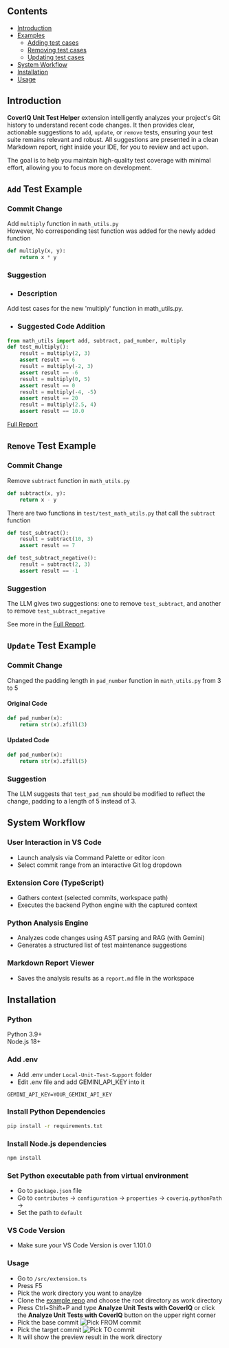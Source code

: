 ## Contents
- [Introduction](#introduction)
- [Examples](#add-test-example)
    -  [Adding test cases](#add-test-example)
    -  [Removing test cases](#remove-test-example)
    -  [Updating test cases](#update-test-example)
- [System Workflow](#system-workflow)
- [Installation](#installation)
- [Usage](#usage)


## Introduction

**CoverIQ Unit Test Helper** extension intelligently analyzes your project's Git history to understand recent code changes. It then provides clear, actionable suggestions to `add`, `update`, or `remove` tests, ensuring your test suite remains relevant and robust. All suggestions are presented in a clean Markdown report, right inside your IDE, for you to review and act upon.

The goal is to help you maintain high-quality test coverage with minimal effort, allowing you to focus more on development.

## `Add` Test Example
<!-- [Commit Change Link](https://github.com/HankStat/CoverIQ-Unit-Test-Support-Demo/commit/150831357ecca2d2ed946bf36ed4a85131276e77) -->
### Commit Change
Add `multiply` function in `math_utils.py`  
However, No corresponding test function was added for the newly added function  
```python
def multiply(x, y):
    return x * y
```   
### Suggestion
- ### Description  
Add test cases for the new 'multiply' function in math_utils.py.
- ### Suggested Code Addition  
```python
from math_utils import add, subtract, pad_number, multiply
def test_multiply():
    result = multiply(2, 3)
    assert result == 6
    result = multiply(-2, 3)
    assert result == -6
    result = multiply(0, 5)
    assert result == 0
    result = multiply(-4, -5)
    assert result == 20
    result = multiply(2.5, 4)
    assert result == 10.0
```  
[Full Report](/Local-Unit-Test-Support/ExampleReports/add_report.md)

## `Remove` Test Example
<!-- [Commit Change Link](https://github.com/HankStat/CoverIQ-Unit-Test-Support-Demo/commit/29445144fe589cb3a6086674a211f50db1579494) -->
### Commit Change
Remove `subtract` function in `math_utils.py`  
```python
def subtract(x, y):
    return x - y
```
There are two functions in `test/test_math_utils.py` that call the `subtract` function
```python
def test_subtract():
    result = subtract(10, 3)
    assert result == 7

def test_subtract_negative():
    result = subtract(2, 3)
    assert result == -1
```
### Suggestion
The LLM gives two suggestions: one to remove `test_subtract`, and another to remove `test_subtract_negative`  
<!-- Below is the first suggestion to remove `test_subtract`       
- ### Description  
The 'subtract' function has been removed from math_utils.py, so this (`test_subtract`) test for the removed function should also be removed.
- ### Suggested Code Removal 
```python
def test_subtract():
    result = subtract(10, 3)
    assert result == 7
```   -->
See more in the [Full Report](/Local-Unit-Test-Support/ExampleReports/remove_report.md).

## `Update` Test Example
<!-- [Commit Change Link](https://github.com/HankStat/CoverIQ-Unit-Test-Support-Demo/commit/cdebf828370103a7614175b07d0e83e8ed649ace) -->
### Commit Change
Changed the padding length in `pad_number` function in `math_utils.py` from 3 to 5   
#### Original Code
```python
def pad_number(x):
    return str(x).zfill(3)
```
#### Updated Code
```python
def pad_number(x):
    return str(x).zfill(5)
```
### Suggestion
The LLM suggests that `test_pad_num` should be modified to reflect the change, padding to a length of 5 instead of 3.       
<!-- - ### Description  
Update assertions to reflect the change in `pad_number` which now pads to a length of 5 instead of 3.
- ### Original Code
```python
def test_pad_num():
    result = pad_number(5)
    assert result == '005'
    
    result = pad_number(123)
    assert result == '123'
    
    result = pad_number(0)
    assert result == '000'
```
- ### Suggested Code 
```python
 def test_pad_num():
    result = pad_number(5)
    assert result == '00005'
    
    result = pad_number(123)
    assert result == '00123'
    
    result = pad_number(0)
    assert result == '00000'
```   -->

## System Workflow
### User Interaction in VS Code
- Launch analysis via Command Palette or editor icon
- Select commit range from an interactive Git log dropdown
### Extension Core (TypeScript)
- Gathers context (selected commits, workspace path)
- Executes the backend Python engine with the captured context
### Python Analysis Engine
- Analyzes code changes using AST parsing and RAG (with Gemini)
- Generates a structured list of test maintenance suggestions
### Markdown Report Viewer
- Saves the analysis results as a `report.md` file in the workspace


## Installation
### Python
Python 3.9+  
Node.js 18+

### Add .env
* Add .env under `Local-Unit-Test-Support` folder
* Edit .env file and add GEMINI_API_KEY into it
```
GEMINI_API_KEY=YOUR_GEMINI_API_KEY
```

### Install Python Dependencies
```bash
pip install -r requirements.txt
```

### Install Node.js dependencies
```bash
npm install
```

### Set Python executable path from virtual environment
* Go to `package.json` file
* Go to `contributes` &rightarrow; `configuration` &rightarrow; `properties` &rightarrow; `coveriq.pythonPath` &rightarrow;
* Set the path to `default`


### VS Code Version
* Make sure your VS Code Version is over 1.101.0

### Usage
* Go to `/src/extension.ts`
* Press F5
* Pick the work directory you want to anaylze
* Clone the [example repo](https://github.com/HankStat/CoverIQ-Unit-Test-Support-Demo) and choose the root directory as work directory
* Press Ctrl+Shift+P and type **Analyze Unit Tests with CoverIQ** or click the **Analyze Unit Tests with CoverIQ** button on the upper right corner
* Pick the base commit
![Pick FROM commit](https://github.com/user-attachments/assets/a5182413-b2c3-4b0d-bca6-d883c56ba78a)
* Pick the target commit
![Pick TO commit](https://github.com/user-attachments/assets/1a7de01f-92a2-4cfb-a815-1736a449e035)
* It will show the preview result in the work directory
